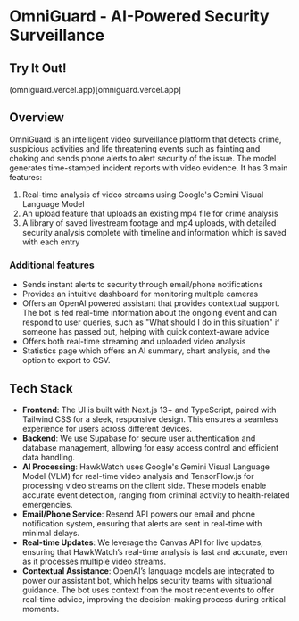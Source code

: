 # OmniGuard - AI-Powered Security Surveillance

## Try It Out!

(omniguard.vercel.app)[omniguard.vercel.app]

## Overview

OmniGuard is an intelligent video surveillance platform that detects crime, suspicious activities and life threatening events such as fainting and choking and sends phone alerts to alert security of the issue. The model generates time-stamped incident reports with video evidence. It has 3 main features:

1. Real-time analysis of video streams using Google's Gemini Visual Language Model
2. An upload feature that uploads an existing mp4 file for crime analysis
3. A library of saved livestream footage and mp4 uploads, with detailed security analysis complete with timeline and information which is saved with each entry

### Additional features

- Sends instant alerts to security through email/phone notifications
- Provides an intuitive dashboard for monitoring multiple cameras
- Offers an OpenAI powered assistant that provides contextual support. The bot is fed real-time information about the ongoing event and can respond to user queries, such as "What should I do in this situation" if someone has passed out, helping with quick context-aware advice
- Offers both real-time streaming and uploaded video analysis
- Statistics page which offers an AI summary, chart analysis, and the option to export to CSV.

## Tech Stack

- **Frontend**: The UI is built with Next.js 13+ and TypeScript, paired with Tailwind CSS for a sleek, responsive design. This ensures a seamless experience for users across different devices.
- **Backend**: We use Supabase for secure user authentication and database management, allowing for easy access control and efficient data handling.
- **AI Processing**: HawkWatch uses Google's Gemini Visual Language Model (VLM) for real-time video analysis and TensorFlow.js for processing video streams on the client side. These models enable accurate event detection, ranging from criminal activity to health-related emergencies.
- **Email/Phone Service**: Resend API powers our email and phone notification system, ensuring that alerts are sent in real-time with minimal delays.
- **Real-time Updates**: We leverage the Canvas API for live updates, ensuring that HawkWatch’s real-time analysis is fast and accurate, even as it processes multiple video streams.
- **Contextual Assistance**: OpenAI’s language models are integrated to power our assistant bot, which helps security teams with situational guidance. The bot uses context from the most recent events to offer real-time advice, improving the decision-making process during critical moments.
